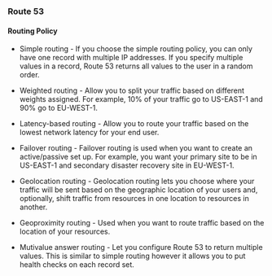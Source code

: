 ### Route 53

#### Routing Policy

- Simple routing - If you choose the simple routing policy, you can only have one record with multiple IP addresses. If you specify multiple values in a record, Route 53 returns all values to the user in a random order.

- Weighted routing - Allow you to split your traffic based on different weights assigned. For example, 10% of your traffic go to US-EAST-1 and 90% go to EU-WEST-1.

- Latency-based routing - Allow you to route your traffic based on the lowest network latency for your end user.

- Failover routing - Failover routing is used when you want to create an active/passive set up. For example, you want your primary site to be in US-EAST-1 and secondary disaster recovery site in EU-WEST-1.

- Geolocation routing - Geolocation routing lets you choose where your traffic will be sent based on the geographic location of your users and, optionally, shift traffic from resources in one location to resources in another.

- Geoproximity routing - Used when you want to route traffic based on the location of your resources.

- Mutivalue answer routing - Let you configure Route 53 to return multiple values. This is similar to simple routing however it allows you to put health checks on each record set.

